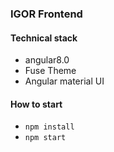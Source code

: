 ### IGOR Frontend

#### Technical stack
+ angular8.0
+ Fuse Theme
+ Angular material UI

#### How to start
+ `npm install`
+ `npm start`